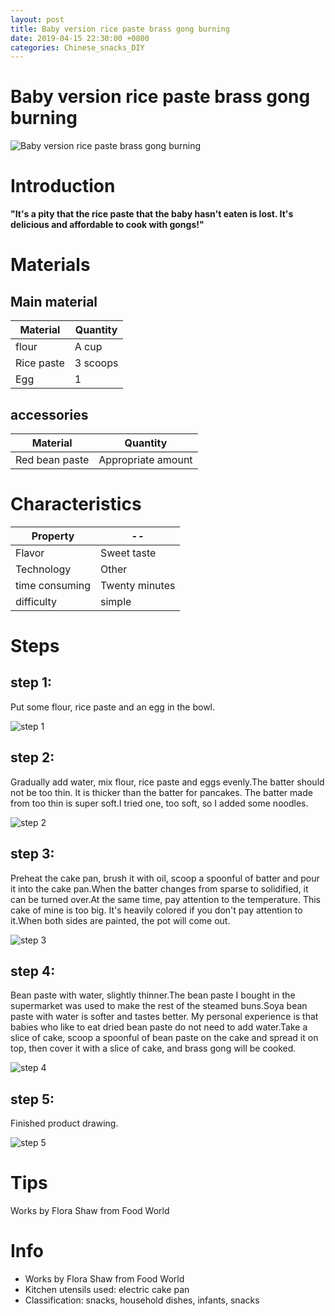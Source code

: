 ```yaml
---
layout: post
title: Baby version rice paste brass gong burning
date: 2019-04-15 22:30:00 +0800
categories: Chinese_snacks_DIY
---
```


# Baby version rice paste brass gong burning

![Baby version rice paste brass gong burning]({{site.baseurl}}/img/400985/400985.jpg)

# Introduction

**"It's a pity that the rice paste that the baby hasn't eaten is lost. It's delicious and affordable to cook with gongs!"**

# Materials


## Main material

Material|Quantity
--|--
flour|A cup
Rice paste|3 scoops
Egg|1

## accessories

Material|Quantity
--|--
Red bean paste|Appropriate amount

# Characteristics

Property|--
--|--
Flavor|Sweet taste
Technology|Other
time consuming|Twenty minutes
difficulty|simple

# Steps

## step 1:

Put some flour, rice paste and an egg in the bowl.

![step 1]({{site.baseurl}}/img/400985/1.jpg)

## step 2:

Gradually add water, mix flour, rice paste and eggs evenly.The batter should not be too thin. It is thicker than the batter for pancakes. The batter made from too thin is super soft.I tried one, too soft, so I added some noodles.

![step 2]({{site.baseurl}}/img/400985/2.jpg)

## step 3:

Preheat the cake pan, brush it with oil, scoop a spoonful of batter and pour it into the cake pan.When the batter changes from sparse to solidified, it can be turned over.At the same time, pay attention to the temperature. This cake of mine is too big. It's heavily colored if you don't pay attention to it.When both sides are painted, the pot will come out.

![step 3]({{site.baseurl}}/img/400985/3.jpg)

## step 4:

Bean paste with water, slightly thinner.The bean paste I bought in the supermarket was used to make the rest of the steamed buns.Soya bean paste with water is softer and tastes better. My personal experience is that babies who like to eat dried bean paste do not need to add water.Take a slice of cake, scoop a spoonful of bean paste on the cake and spread it on top, then cover it with a slice of cake, and brass gong will be cooked.

![step 4]({{site.baseurl}}/img/400985/4.jpg)

## step 5:

Finished product drawing.

![step 5]({{site.baseurl}}/img/400985/5.jpg)

# Tips

Works by Flora Shaw from Food World

# Info

- Works by Flora Shaw from Food World
- Kitchen utensils used: electric cake pan
- Classification: snacks, household dishes, infants, snacks